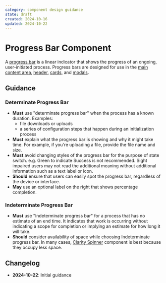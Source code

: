 ```yaml
---
category: component design guidance
state: draft
created: 2024-10-16
updated: 2024-10-22
---
```


# Progress Bar Component

A [progress bar](https://clarity.design/documentation/progress) is a linear indicator that shows the progress of an ongoing, user-initiated process. Progress bars are designed for use in the [main content area](https://clarity.design/documentation/app-layout), [header](https://clarity.design/documentation/header), [cards](https://clarity.design/documentation/card), and [modals](https://clarity.design/documentation/modal).

## Guidance

### Determinate Progress Bar

- **Must** use "determinate progress bar" when the process has a known duration. Examples:
    - file downloads or uploads
    - a series of configuration steps that happen during an initialization process
- **Must** explain what the progress bar is showing and why it might take time. For example, if you're uploading a file, provide the file name and size.
- **Must** avoid changing styles of the progress bar for the purpose of state switch.  e.g. Green to indicate Success is not recommended. Sight impaired users may not read the additional meaning without additional information such as a text label or icon.
- **Should** ensure that users can easily spot the progress bar, regardless of the device or interface.
- **May** use an optional label on the right that shows percentage completion.

### Indeterminate Progress Bar

- **Must** use "Indeterminate progress bar" for a process that has no estimate of an end time. It indicates that work is occurring without indicating a scope for completion or implying an estimate for how long it will take.
- **Should** consider availability of space while choosing Indeterminate progress bar. In many cases, [Clarity Spinner](https://clarity.design/documentation/spinner) component is best because they occupy less space.

## Changelog

- **2024-10-22**: Initial guidance
